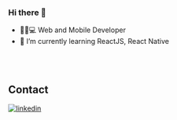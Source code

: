 ### Hi there 👋

- 👩🏻💻 Web and Mobile Developer
- 🌱 I’m currently learning ReactJS, React Native

<br><br>

## Contact

<a href="https://linkedin.com/in/maria-fernanda-loureiro/" target="_blank">
  <img align="center" src="https://img.shields.io/badge/-mariafernandaloureiro-05122A?style=flat&logo=linkedin" alt="linkedin"/>
</a>
